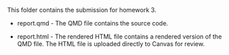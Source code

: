 
This folder contains the submission for homework 3.

- report.qmd - The QMD file contains the source code.

- report.html - The rendered HTML file contains a rendered version of the QMD file. The HTML file is uploaded directly to Canvas for review.

